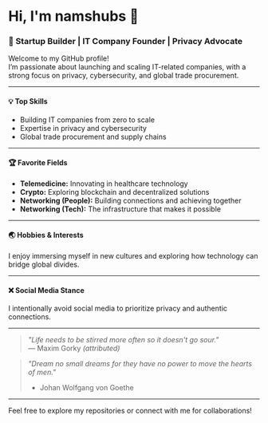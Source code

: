 # Hi, I'm namshubs 👋

### 🚀 Startup Builder | IT Company Founder | Privacy Advocate

Welcome to my GitHub profile!  
I’m passionate about launching and scaling IT-related companies, with a strong focus on privacy, cybersecurity, and global trade procurement.

---

#### 💡 **Top Skills**
- Building IT companies from zero to scale  
- Expertise in privacy and cybersecurity  
- Global trade procurement and supply chains  

---

#### 🏆 **Favorite Fields**
- **Telemedicine:** Innovating in healthcare technology  
- **Crypto:** Exploring blockchain and decentralized solutions  
- **Networking (People):** Building connections and achieving together  
- **Networking (Tech):** The infrastructure that makes it possible  

---

#### 🌏 **Hobbies & Interests**
I enjoy immersing myself in new cultures and exploring how technology can bridge global divides.

---

#### ❌ **Social Media Stance**
I intentionally avoid social media to prioritize privacy and authentic connections.

---

> *"Life needs to be stirred more often so it doesn't go sour."*  
> — Maxim Gorky *(attributed)*

> *"Dream no small dreams for they have no power to move the hearts of men."*
> - Johan Wolfgang von Goethe

---

Feel free to explore my repositories or connect with me for collaborations!
